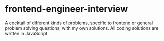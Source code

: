 # frontend-engineer-interview
A cocktail of different kinds of problems, specific to frontend or general problem solving questions, with my own solutions. All coding solutions are written in JavaScript.
